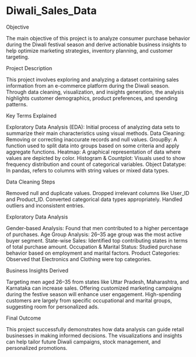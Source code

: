 # Diwali_Sales_Data

Objective

The main objective of this project is to analyze consumer purchase behavior during the Diwali festival season and derive actionable business insights to help optimize marketing strategies, inventory planning, and customer targeting.

Project Description

This project involves exploring and analyzing a dataset containing sales information from an e-commerce platform during the Diwali season. Through data cleaning, visualization, and insights generation, the analysis highlights customer demographics, product preferences, and spending patterns.

Key Terms Explained

Exploratory Data Analysis (EDA): Initial process of analyzing data sets to summarize their main characteristics using visual methods.
Data Cleaning: Removing or correcting inaccurate records and null values.
GroupBy: A function used to split data into groups based on some criteria and apply aggregate functions.
Heatmap: A graphical representation of data where values are depicted by color.
Histogram & Countplot: Visuals used to show frequency distribution and count of categorical variables.
Object Datatype: In pandas, refers to columns with string values or mixed data types.

Data Cleaning Steps

Removed null and duplicate values.
Dropped irrelevant columns like User_ID and Product_ID.
Converted categorical data types appropriately.
Handled outliers and inconsistent entries.

Exploratory Data Analysis

Gender-based Analysis: Found that men contributed to a higher percentage of purchases.
Age Group Analysis: 26–35 age group was the most active buyer segment.
State-wise Sales: Identified top contributing states in terms of total purchase amount.
Occupation & Marital Status: Studied purchase behavior based on employment and marital factors.
Product Categories: Observed that Electronics and Clothing were top categories.

Business Insights Derived

Targeting men aged 26–35 from states like Uttar Pradesh, Maharashtra, and Karnataka can increase sales.
Offering customized marketing campaigns during the festive season will enhance user engagement.
High-spending customers are largely from specific occupational and marital groups, suggesting room for personalized ads.

Final Outcome

This project successfully demonstrates how data analysis can guide retail businesses in making informed decisions. The visualizations and insights can help tailor future Diwali campaigns, stock management, and personalized promotions.
